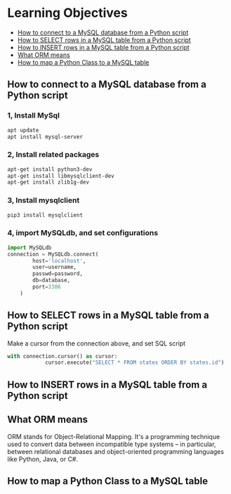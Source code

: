 # Learning Objectives

-  [How to connect to a MySQL database from a Python script](#How-to-connect-to-a-MySQL-database-from-a-Python-script)
-  [How to SELECT rows in a MySQL table from a Python script](#How-to-SELECT-rows-in-a-MySQL-table-from-a-Python-script)
-  [How to INSERT rows in a MySQL table from a Python script](#How-to-INSERT-rows-in-a-MySQL-table-from-a-Python-script)
-  [What ORM means](#What-ORM-means)
-  [How to map a Python Class to a MySQL table](#How-to-map-a-Python-Class-to-a-MySQL-table)

## How to connect to a MySQL database from a Python script
### 1, Install MySql 
```bash
apt update
apt install mysql-server
```
### 2, Install related packages
```bash
apt-get install python3-dev
apt-get install libmysqlclient-dev
apt-get install zlib1g-dev

```
### 3, Install mysqlclient

```bash
pip3 install mysqlclient
```
### 4, import MySQLdb, and set configurations

```python
import MySQLdb
connection = MySQLdb.connect(
        host='localhost',
        user=username,
        passwd=password,
        db=database,
        port=3306
    )
```
## How to SELECT rows in a MySQL table from a Python script
Make a cursor from the connection above, and set SQL script
```python
with connection.cursor() as cursor:
            cursor.execute("SELECT * FROM states ORDER BY states.id")
```
## How to INSERT rows in a MySQL table from a Python script
## What ORM means
ORM stands for Object-Relational Mapping. It's a programming technique used to convert data between incompatible type systems – in particular, between relational databases and object-oriented programming languages like Python, Java, or C#.
## How to map a Python Class to a MySQL table

